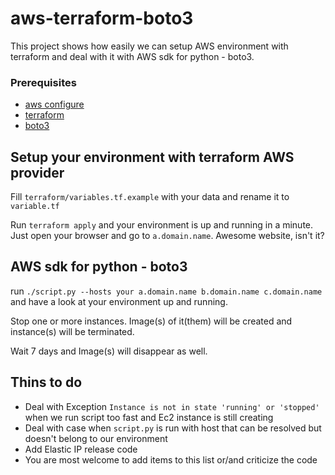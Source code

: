 # aws-terraform-boto3
This project shows how easily we can setup AWS environment with terraform and deal with it with AWS sdk for python - boto3.
### Prerequisites 
- [aws configure](https://docs.aws.amazon.com/cli/latest/reference/configure/)
- [terraform](https://www.terraform.io/)
- [boto3](http://boto3.readthedocs.io)   

## Setup your environment with terraform AWS provider
Fill `terraform/variables.tf.example` with your data and rename it to `variable.tf`

Run `terraform apply` and your environment is up and running in a minute. Just open your browser and go to `a.domain.name`. Awesome website, isn't it? 

## AWS sdk for python - boto3
run `./script.py --hosts your a.domain.name b.domain.name c.domain.name` and have a look at your environment up and running. 

Stop one or more instances. Image(s) of it(them) will be created and instance(s) will be terminated.

Wait 7 days and Image(s) will disappear as well. 

## Thins to do
- Deal with Exception `Instance is not in state 'running' or 'stopped'` when we run script too fast and Ec2 instance is still creating
- Deal with case when `script.py` is run with host that can be resolved but doesn't belong to our environment
- Add Elastic IP release code
- You are most welcome to add items to this list or/and criticize the code
